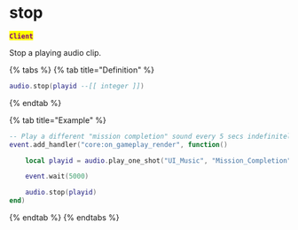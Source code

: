 # stop

<mark style="color:purple;">**`Client`**</mark>

Stop a playing audio clip.

{% tabs %}
{% tab title="Definition" %}
```lua
audio.stop(playid --[[ integer ]])
```
{% endtab %}

{% tab title="Example" %}
```lua
-- Play a different "mission completion" sound every 5 secs indefinitely.
event.add_handler("core:on_gameplay_render", function()

    local playid = audio.play_one_shot("UI_Music", "Mission_Completion")

    event.wait(5000)

    audio.stop(playid)
end)
```
{% endtab %}
{% endtabs %}
